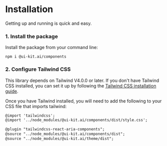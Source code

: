 # Installation

Getting up and running is quick and easy.

### 1. Install the package

Install the package from your command line:

```shell
npm i @ui-kit.ai/components
```

### 2. Configure Tailwind CSS

This library depends on Tailwind V4.0.0 or later. If you don't have Tailwind CSS installed, you can set it up by following the [Tailwind CSS installation guide](https://tailwindcss.com/docs/installation).

Once you have Tailwind installed, you will need to add the following to your CSS
file that imports tailwind:

```diff
@import 'tailwindcss';
@import '../node_modules/@ui-kit.ai/components/dist/style.css';

@plugin "tailwindcss-react-aria-components";
@source "../node_modules/@ui-kit.ai/components/dist";
@source "../node_modules/@ui-kit.ai/theme/dist";
```
